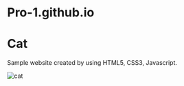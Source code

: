 # Pro-1.github.io
<h1>Cat</h1>
<p>Sample website created by using HTML5, CSS3, Javascript.</p>

![cat](https://user-images.githubusercontent.com/110006483/224547654-1ab0adab-0a57-44d4-9322-2d96a397036f.png)
